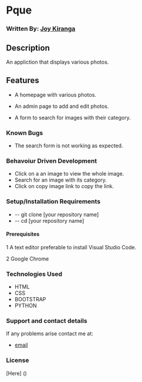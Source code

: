 # Pque


### Written By: [Joy Kiranga](https://github.com/wadi-1000)

## Description

An appliction that displays various photos.


## Features

-  A homepage with various photos.

-  An admin page to add and edit photos.

-  A form to search for images with their category.

### Known Bugs

-  The search form is not working as expected.

### Behavoiur Driven Development

-  Click on a an image to view the whole image.
-  Search for an image with its category.
-  Click on copy image link to copy the link.


### Setup/Installation Requirements

-  -- git clone [your repository name]
-  -- cd [your repository name]

#### Prerequisites

1 A text editor preferable to install Visual Studio Code.

2 Google Chrome

### Technologies Used

-  HTML
-  CSS
-  BOOTSTRAP
-  PYTHON

### Support and contact details

If any problems arise contact me at:

-  [email](jk.mk@gmail.com)

### License

[Here] ()
